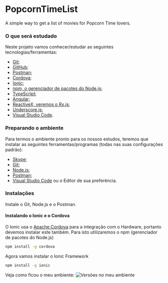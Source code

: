 # PopcornTimeList
A simple way to get a list of movies for Popcorn Time lovers.

### O que será estudado

Neste projeto vamos conhecer/estudar as seguintes tecnologias/ferramentas:

* [Git](https://git-scm.com/);
* [GitHub](https://github.com/);
* [Postman](https://www.getpostman.com/);
* [Cordova](https://cordova.apache.org/);
* [Ionic](https://ionicframework.com/);
* [npm, o gerenciador de pacotes do Node.js](https://www.npmjs.com/);
* [TypeScript](https://www.typescriptlang.org);
* [Angular](https://angular.io/);
* [ReactiveX, veremos o Rx.js](http://reactivex.io/);
* [Underscore.js](https://underscorejs.org/);
* [Visual Studio Code](https://code.visualstudio.com/).

### Preparando o ambiente

Para termos o ambiente pronto para os nossos estudos, teremos que instalar as seguintes ferramentas/programas (todas nas suas configurações padrão):

* [Skype](https://www.skype.com/pt-br/get-skype/);
* [Git](https://git-scm.com/);
* [Node.js](https://nodejs.org/en/);
* [Postman](https://www.getpostman.com/);
* [Visual Studio Code](https://code.visualstudio.com/) ou o Editor de sua preferência.

### Instalações

Instale o Git, Node.js e o Postman.

#### Instalando o Ionic e o Cordova

O Ionic usa o [Apache Cordova](https://cordova.apache.org/) para a integração com o Hardware, portanto devemos instalar este também. Para isto utilizaremos o npm (gerenciador de pacotes do Node.js)

```sh
npm install -g cordova
```

Agora vamos instalar o Ionic Framework

```sh
npm install -g ionic
```

Veja como ficou o meu ambiente:
![Versões no meu ambiente](http://drive.google.com/uc?export=view&id=1ZA20jK3vceQUBcMoltFtq5cSo17Yppxg)

